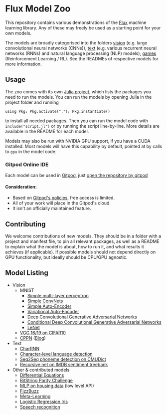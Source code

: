# Flux Model Zoo

This repository contains various demonstrations of the [Flux](http://fluxml.github.io/) machine learning library. Any of these may freely be used as a starting point for your own models.

The models are broadly categorised into the folders [vision](/vision) (e.g. large convolutional neural networks (CNNs)), [text](/text) (e.g. various recurrent neural networks (RNNs) and natural language processing (NLP) models), [games](/games) (Reinforcement Learning / RL). See the READMEs of respective models for more information.

## Usage

The zoo comes with its own [Julia project](https://julialang.github.io/Pkg.jl/latest/#Using-someone-else's-project-1), which lists the packages you need to run the models. You can run the models by opening Julia in the project folder and running

```
using Pkg; Pkg.activate("."); Pkg.instantiate()
```

to install all needed packages. Then you can run the model code with `include("script.jl")` or by running the script line-by-line. More details are available in the README for each model.

Models may also be run with NVIDIA GPU support, if you have a CUDA installed. Most models will have this capability by default, pointed at by calls to `gpu` in the model code.

### Gitpod Online IDE

Each model can be used in [Gitpod](https://www.gitpod.io/), just [open the repository by gitpod](https://gitpod.io/#https://github.com/FluxML/model-zoo)

#### Consideration:

* Based on [Gitpod's policies](https://www.gitpod.io/pricing/), free access is limited.
* All of your work will place in the Gitpod's cloud.
* It isn't an officially maintained feature.

## Contributing

We welcome contributions of new models. They should be in a folder with a project and manifest file, to pin all relevant packages, as well as a README to explain what the model is about, how to run it, and what results it achieves (if applicable). If possible models should not depend directly on GPU functionality, but ideally should be CPU/GPU agnostic.

## Model Listing

* Vision
  * MNIST
    * [Simple multi-layer perceptron](vision/mnist/mlp.jl)
    * [Simple ConvNets](vision/mnist/conv.jl)
    * [Simple Auto-Encoder](vision/mnist/autoencoder.jl)
    * [Variational Auto-Encoder](vision/mnist/vae.jl)
    * [Deep Convolutional Generative Adversarial Networks](vision/dcgan_mnist/dcgan_mnist.jl)
    * [Conditional Deep Convolutional Generative Adversarial Networks](vision/cdcgan_mnist/cGAN_mnist.jl)
    * [LeNet](vision/lenet_mnist/lenet_mnist.jl)
  * [VGG 16/19 on CIFAR10](vision/cifar10)
  * [CPPN](vision/cppn) ([Blog](http://blog.otoro.net/2016/03/25/generating-abstract-patterns-with-tensorflow/))
* Text
  * [CharRNN](text/char-rnn)
  * [Character-level language detection](text/lang-detection)
  * [Seq2Seq phoneme detection on CMUDict](text/phonemes)
  * [Recursive net on IMDB sentiment treebank](text/treebank)
* Other & contributed models
  * [Differential Equations](contrib/diffeq)
  * [BitString Parity Challenge](other/bitstring-parity)
  * [MLP on housing data](other/housing/housing.jl) (low level API)
  * [FizzBuzz](other/fizzbuzz/fizzbuzz.jl)
  * [Meta-Learning](contrib/meta-learning/MetaLearning.jl)
  * [Logistic Regression Iris](other/iris/iris.jl)
  * [Speech recognition](contrib/audio/speech-blstm)
